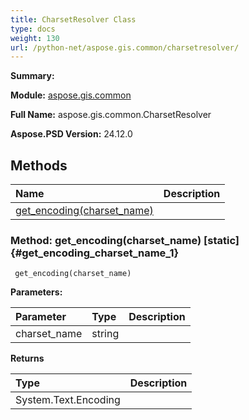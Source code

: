 ```yaml
---
title: CharsetResolver Class
type: docs
weight: 130
url: /python-net/aspose.gis.common/charsetresolver/
---
```


**Summary:** 

**Module:** [aspose.gis.common](/psd/python-net/aspose.gis.common/)

**Full Name:** aspose.gis.common.CharsetResolver

**Aspose.PSD Version:** 24.12.0

## **Methods**
| **Name** | **Description** |
| :- | :- |
| [get_encoding(charset_name)](#get_encoding_charset_name_1) |    |


### Method: get_encoding(charset_name)  [static] {#get_encoding_charset_name_1}


```
 get_encoding(charset_name) 
```

  

**Parameters:**

| Parameter | Type | Description |
| :- | :- | :- |
| charset_name | string |  |

**Returns**

| Type | Description |
| :- | :- |
| System.Text.Encoding |  |


